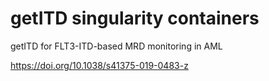 # getITD singularity containers

getITD for FLT3-ITD-based MRD monitoring in AML

<https://doi.org/10.1038/s41375-019-0483-z>
